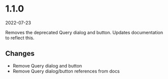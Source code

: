 # 1.1.0
2022-07-23

Removes the deprecated Query dialog and button. Updates documentation to reflect this.

## Changes
- Remove Query dialog and button
- Remove Query dialog/button references from docs


